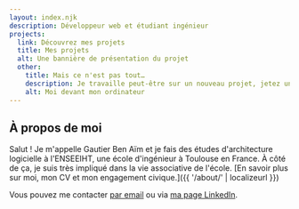```yaml
---
layout: index.njk
description: Développeur web et étudiant ingénieur
projects:
  link: Découvrez mes projets
  title: Mes projets
  alt: Une bannière de présentation du projet
  other:
    title: Mais ce n'est pas tout…
    description: Je travaille peut-être sur un nouveau projet, jetez un œil sur mon GitHub !
    alt: Moi devant mon ordinateur
---
```


## À propos de moi

Salut ! Je m'appelle Gautier Ben Aïm et je fais des études d'architecture logicielle à l'ENSEEIHT, une école d'ingénieur à Toulouse en France. À côté de ça, je suis très impliqué dans la vie associative de l'école. [En savoir plus sur moi, mon CV et mon engagement civique.]({{ '/about/' | localizeurl }})

Vous pouvez me contacter [par email](mailto:) ou via [ma page LinkedIn](https://www.linkedin.com/in/gautier-ben-aim/).

